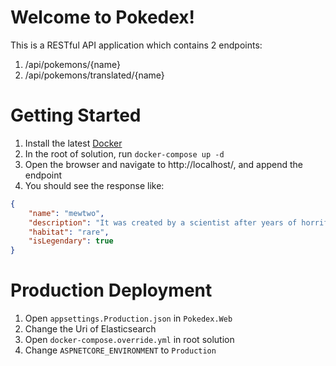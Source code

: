 # Welcome to Pokedex!

This is a RESTful API application which contains 2 endpoints:

1. /api/pokemons/{name}
2. /api/pokemons/translated/{name}

# Getting Started

1. Install the latest [Docker](https://docs.docker.com/get-docker/)
2. In the root of solution, run `docker-compose up -d`
3. Open the browser and navigate to http://localhost/, and append the endpoint
4. You should see the response like: 

````json
{
    "name": "mewtwo",
    "description": "It was created by a scientist after years of horrific gene splicing and DNA engineering experiments.",
    "habitat": "rare",
    "isLegendary": true
}
````

# Production Deployment
1. Open `appsettings.Production.json` in `Pokedex.Web`
2. Change the Uri of Elasticsearch
3. Open `docker-compose.override.yml` in root solution
4. Change `ASPNETCORE_ENVIRONMENT` to `Production`